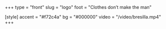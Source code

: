 +++
type = "front"
slug = "logo"
foot = "Clothes don’t make the man"

[style]
    accent = "#f72c4a"
    bg = "#000000"
    video = "/video/bresilla.mp4"
+++


<div class="secretkey" style="padding-top:10%; display:flex;" >
    <div class="svgmiddle" id="svgmiddle" style="cursor: pointer;" onclick="csvref('/pgp');" >
        <svg id="keysvg" width="100%" height="100%" viewBox="0 0 100 100" xmlns="http://www.w3.org/2000/svg" fill="var(--accent-color)" >
            <g>
            <title>KEY</title>
                <g id="g5366">
                <path d="m13.822577,86.009041l-1.068582,0.992889c-0.302048,0.361458 -0.454373,0.326271 -0.874282,0.217514c-0.807359,-0.145111 -1.668302,0.07975 -2.319302,0.684502c-1.109127,1.030136 -1.190497,2.775833 -0.172598,3.898598c1.017323,1.122459 2.749645,1.197792 3.858474,0.167671c0.609302,-0.565788 0.903218,-1.348206 0.877163,-2.124451c-0.07326,-0.462288 -0.142488,-0.636124 0.192295,-0.947151l1.154283,-1.072334l-1.647451,-1.817238z" stroke-width="0" stroke="#000000" id="path5368"/>
                <path d="m17.619654,58.337303l-4.06929,3.779831l3.953735,4.361763l-2.633214,2.445747l-3.953756,-4.361473l-0.994724,0.924004l-1.159512,1.077042l-0.994745,0.924278l3.953757,4.361481l-2.633235,2.446014l-3.953757,-4.361755l-4.069293,3.780159l5.051874,5.573059l1.875663,-0.849266l1.317918,1.45372l-0.997048,1.818695l1.977006,2.181038l5.26617,-4.891785l2.416335,2.665306l6.021395,-5.593567l-2.416037,-2.665314l5.266172,-4.891754l-1.977028,-2.181023l-1.875364,0.849548l-1.317919,-1.453728l0.996771,-1.818985l-5.051874,-5.573036z" stroke-width="0" stroke="#000000" fill-rule="evenodd" id="path5370"/>
                <path d="m85.18203,21.403812c-1.104195,-1.218325 -2.81044,-1.608807 -3.707291,-0.775967c-0.579178,0.538218 -0.710953,1.428226 -0.435837,2.316164l-0.800423,0.743423l-1.11203,-1.22682c-2.663345,1.784393 -6.293304,1.402704 -8.520248,-1.054176c-2.468468,-2.723055 -2.28804,-6.969 0.401657,-9.467515c2.68998,-2.498792 6.876839,-2.309421 9.345009,0.413635c1.185287,1.307142 1.743614,2.962554 1.723335,4.606526l3.689934,-0.094086c-0.215454,-1.619946 0.3284,-3.317868 1.606918,-4.505399c0.778427,-0.723492 1.719292,-1.154433 2.692307,-1.301296c0.260056,-0.039266 0.523582,-0.061843 0.78566,-0.060391c0.039093,0 0.075584,0.003819 0.114677,0.004992c0.036217,0.000875 0.071815,-0.004396 0.108025,-0.002645c0.151749,0.00764 0.307236,0.027848 0.457832,0.048954c0.161858,0.022877 0.324921,0.05542 0.484482,0.093811c0.028656,0.006743 0.057045,0.010861 0.085419,0.018182c0.130608,0.033995 0.255142,0.074157 0.383125,0.118438c0.311607,0.108172 0.619438,0.254736 0.908745,0.425051c0.120743,0.071233 0.241211,0.144814 0.35704,0.226609c0.045181,0.031947 0.087753,0.066838 0.132072,0.100257c0.114365,0.086768 0.225014,0.178829 0.333305,0.276439c0.126274,0.113742 0.248741,0.229235 0.365456,0.357638c0.002625,0.002645 0.004631,0.004992 0.006981,0.007617c0.116379,0.129002 0.219772,0.262377 0.320847,0.399571c0.086594,0.117563 0.167938,0.236854 0.243256,0.359687c0.011002,0.017606 0.023148,0.034593 0.03389,0.052176c0.003456,0.005869 0.010124,0.009391 0.013611,0.015259c0.018517,0.031071 0.028358,0.065365 0.046303,0.096436c0.066345,0.117561 0.129471,0.236277 0.185936,0.35736c0.142761,0.306635 0.25367,0.622042 0.333588,0.945685c0.007256,0.029321 0.01825,0.05892 0.024902,0.088241c0.030418,0.132799 0.056465,0.26912 0.076462,0.403369c0.04258,0.289927 0.062546,0.576033 0.056473,0.86803c-0.000854,0.038689 -0.003487,0.077377 -0.004936,0.116068c-0.006927,0.165342 -0.020271,0.336256 -0.042847,0.500126c-0.00058,0.004972 0.000298,0.009668 -0.00058,0.014639c-0.022278,0.159197 -0.055016,0.319248 -0.092064,0.476074c-0.227928,0.968582 -0.732964,1.880274 -1.511658,2.603745c-1.278549,1.187551 -2.996399,1.590345 -4.572044,1.234159l-0.409172,3.713617c1.619942,0.120464 3.201096,0.825497 4.386078,2.132639c2.468475,2.723057 2.295601,6.962278 -0.394104,9.460791c-2.689995,2.498497 -6.884384,2.316162 -9.352837,-0.406609c-2.226936,-2.457161 -2.291237,-6.150547 -0.306679,-8.683931l-1.112,-1.226521l0.800415,-0.743723c0.850212,0.353819 1.737236,0.297247 2.316696,-0.240971c0.896561,-0.832838 0.658531,-2.587332 -0.445686,-3.805359l0,0zm11.614243,-10.809271c-0.14827,-0.162697 -0.30407,-0.316004 -0.461884,-0.46404c-0.140457,-0.131348 -0.281776,-0.262376 -0.429169,-0.382264c-0.018822,-0.015259 -0.036491,-0.030794 -0.055618,-0.046031c-0.021721,-0.017585 -0.047791,-0.029619 -0.069794,-0.046607c-0.148552,-0.116089 -0.298576,-0.228359 -0.452904,-0.332733c-0.16449,-0.110798 -0.333626,-0.215172 -0.504181,-0.312781c-0.071831,-0.041038 -0.144791,-0.079747 -0.217773,-0.118438c-0.022858,-0.012314 -0.047508,-0.020229 -0.070358,-0.032244c-0.109772,-0.057171 -0.218933,-0.115494 -0.330734,-0.167093c-0.070625,-0.032843 -0.139854,-0.065962 -0.211388,-0.096457c-0.079041,-0.033994 -0.160133,-0.066537 -0.240082,-0.097908c-0.028358,-0.010841 -0.056442,-0.02198 -0.084846,-0.032544c-0.066002,-0.024902 -0.13205,-0.04396 -0.198357,-0.066837c-0.128571,-0.044835 -0.252235,-0.095261 -0.382538,-0.133076c-0.122787,-0.035767 -0.245865,-0.05892 -0.369797,-0.088839c-0.115288,-0.027828 -0.232567,-0.058023 -0.348686,-0.080602c-0.139557,-0.027272 -0.280319,-0.049552 -0.421059,-0.069184c-0.102516,-0.01466 -0.204437,-0.024925 -0.307549,-0.03519c-0.026337,-0.002625 -0.052116,-0.008493 -0.078468,-0.010841c-0.098167,-0.008792 -0.195183,-0.01466 -0.29364,-0.019932c-0.141891,-0.007916 -0.281479,-0.01084 -0.423691,-0.011139c-0.019096,0 -0.037918,-0.002647 -0.057312,-0.002647c-0.12973,0.000896 -0.258598,0.005293 -0.388649,0.012314c-0.117561,0.006167 -0.23542,0.009688 -0.352707,0.021105c-0.141891,0.013786 -0.28553,0.040163 -0.426544,0.061267c-0.128014,0.019357 -0.256577,0.037837 -0.383713,0.063338c-0.256577,0.051579 -0.510544,0.115492 -0.762505,0.192295c-0.127701,0.038988 -0.25309,0.083546 -0.379066,0.128979c-0.124222,0.044857 -0.24295,0.093235 -0.365448,0.144238c-0.02404,0.009966 -0.04895,0.015835 -0.072975,0.026099c-0.830841,0.356166 -1.61795,0.860965 -2.32048,1.5138c-0.665764,0.618563 -1.197731,1.324171 -1.611832,2.082831c-0.349548,-0.630555 -0.770889,-1.230639 -1.27507,-1.78644c-3.529221,-3.893365 -9.515579,-4.160947 -13.36161,-0.588367c-3.845711,3.572603 -4.103455,9.640201 -0.574242,13.5335c2.153664,2.375681 5.225334,3.395823 8.16407,3.017078c-1.350632,1.216576 -3.346184,1.427053 -5.128036,1.973783l-0.422508,3.182123l-0.268433,0.23568c-0.092384,-0.212526 -0.213432,-0.41803 -0.377045,-0.59831c-0.801003,-0.883841 -2.153679,-0.942762 -3.026787,-0.131626c-0.873108,0.810858 -0.938553,2.186888 -0.137558,3.07073c0.147972,0.163292 0.321167,0.293442 0.500404,0.400146l-55.411843,51.249374l3.205447,3.536263l55.192366,-51.491821c0.089752,0.189964 0.20298,0.375816 0.350677,0.539108c0.801292,0.883545 2.161194,0.935448 3.034302,0.12458c0.8731,-0.810852 0.931023,-2.180138 0.13002,-3.06398c-0.163612,-0.180298 -0.355309,-0.320122 -0.556572,-0.431511l0.255104,-0.250641l3.168098,-0.153328c0.690666,-1.750099 1.069183,-3.744669 2.382172,-5.002579c-0.624641,2.93148 0.115829,6.116852 2.269508,8.492805c3.529205,3.893303 9.523087,4.153923 13.369118,0.581322c3.846016,-3.572617 4.095947,-9.633152 0.566704,-13.526453c-0.50386,-0.556122 -1.058136,-1.032475 -1.648895,-1.439365c0.782173,-0.352667 1.522377,-0.828442 2.188118,-1.446684c0.702858,-0.652836 1.266968,-1.403301 1.689171,-2.21064c0.011871,-0.023153 0.019699,-0.048079 0.031586,-0.071232c0.020554,-0.040163 0.035896,-0.080923 0.055595,-0.121361c0.038498,-0.078575 0.081665,-0.155378 0.117584,-0.234806c0.013893,-0.030493 0.026627,-0.062462 0.03994,-0.092936c0.014771,-0.033718 0.033295,-0.065962 0.047508,-0.099678c0.056168,-0.133974 0.104828,-0.271746 0.153778,-0.408066c0.015625,-0.043385 0.033569,-0.084997 0.04863,-0.128679c0.00145,-0.004696 -0.001144,-0.010265 0.00058,-0.01466c0.013618,-0.040163 0.028099,-0.0812 0.041122,-0.12166c0.044876,-0.140419 0.088051,-0.281712 0.125694,-0.423901c0.003174,-0.012014 0.005501,-0.023729 0.008659,-0.035765c0.01564,-0.060095 0.029282,-0.11989 0.043472,-0.179981c0.033287,-0.140417 0.07151,-0.283184 0.09729,-0.425074c0.031288,-0.17296 0.052116,-0.353241 0.072678,-0.527655c0.003487,-0.031668 0.007813,-0.06274 0.011017,-0.094109c0.018822,-0.176483 0.029236,-0.345028 0.036491,-0.522106c0.005783,-0.131626 0.002884,-0.261181 0.002327,-0.392807c-0.000603,-0.130451 -0.005249,-0.262952 -0.011887,-0.393403c-0.004929,-0.092339 -0.009262,-0.184677 -0.01709,-0.277038c-0.004616,-0.055974 -0.008392,-0.112269 -0.014496,-0.167967c-0.010704,-0.101429 -0.023148,-0.198761 -0.037643,-0.299891c-0.002602,-0.019632 -0.008682,-0.038989 -0.011864,-0.05862c-0.037918,-0.254759 -0.085426,-0.504522 -0.147423,-0.755737c-0.0298,-0.121083 -0.063972,-0.247716 -0.099312,-0.367903c-0.01825,-0.060968 -0.037369,-0.123709 -0.057045,-0.1844c-0.027794,-0.086768 -0.051552,-0.172065 -0.082245,-0.257959c-0.04982,-0.138966 -0.105118,-0.270591 -0.16246,-0.407188c-0.033867,-0.080922 -0.075279,-0.165045 -0.111778,-0.24507c-0.076736,-0.166516 -0.156075,-0.33536 -0.244682,-0.497778c-0.084869,-0.156529 -0.17205,-0.310733 -0.267883,-0.462589c-0.032738,-0.052176 -0.066895,-0.105824 -0.101067,-0.157126c-0.103966,-0.157404 -0.216621,-0.306912 -0.332748,-0.458193c-0.132912,-0.173537 -0.267868,-0.340629 -0.41671,-0.505673c-0.004639,-0.004972 -0.009262,-0.009966 -0.013893,-0.014958c-0.002029,-0.002625 -0.004356,-0.005272 -0.00666,-0.007619l0,0z" stroke-width="0" stroke="#000000" fill-rule="evenodd" id="path5372"/>
                </g>
            </g>
        </svg>
    </div>
    <style>
        .secretkey{
            position: absolute;
            bottom: 5%;
            margin-right: auto;
            margin-left: auto;
            left: 0px;
            right: 0px;
        }
        @media only screen and (max-width : 768px) {
            .svgmiddle{
                width: 15%;
            }
        }
        .svgmiddle{
            padding: 2%;
            border-radius: 60%;
            margin: 0 auto;
            width: 8%;
        }
        #svgmiddle {
            opacity: 0;
            animation: cssAnimation 10s;
            animation-fill-mode: forwards;
        }
        @keyframes cssAnimation {
            99% { opacity: 0; }
            100% { opacity: 1;}
        }
    </style>
    <script type="text/javascript">
        function csvref(web) {
            window.location.href = web;
        }
    </script>
</div>

